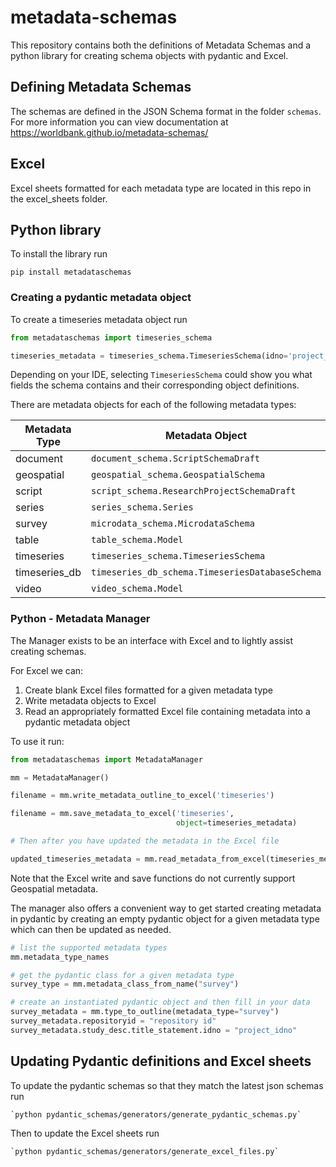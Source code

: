 # metadata-schemas
This repository contains both the definitions of Metadata Schemas and a python library for creating schema objects with pydantic and Excel.

## Defining Metadata Schemas

The schemas are defined in the JSON Schema format in the folder `schemas`. For more information you can view documentation at https://worldbank.github.io/metadata-schemas/

## Excel

Excel sheets formatted for each metadata type are located in this repo in the excel_sheets folder.

## Python library

To install the library run

```pip install metadataschemas```

### Creating a pydantic metadata object

To create a timeseries metadata object run

```python
from metadataschemas import timeseries_schema

timeseries_metadata = timeseries_schema.TimeseriesSchema(idno='project_idno',series_description=timeseries_schema.SeriesDescription(idno='project_idno', name='project_name'))
```

Depending on your IDE, selecting `TimeseriesSchema` could show you what fields the schema contains and their corresponding object definitions.

There are metadata objects for each of the following metadata types:

| Metadata Type    | Metadata Object                                 |
|------------------|-------------------------------------------------|
| document         | `document_schema.ScriptSchemaDraft`             |
| geospatial       | `geospatial_schema.GeospatialSchema`            |
| script           | `script_schema.ResearchProjectSchemaDraft`      |
| series           | `series_schema.Series`                          |
| survey           | `microdata_schema.MicrodataSchema`              |
| table            | `table_schema.Model`                            |
| timeseries       | `timeseries_schema.TimeseriesSchema`            |
| timeseries_db    | `timeseries_db_schema.TimeseriesDatabaseSchema` |
| video            | `video_schema.Model`                            |

### Python - Metadata Manager

The Manager exists to be an interface with Excel and to lightly assist creating schemas.

For Excel we can:

1. Create blank Excel files formatted for a given metadata type
2. Write metadata objects to Excel
3. Read an appropriately formatted Excel file containing metadata into a pydantic metadata object

To use it run:

```python
from metadataschemas import MetadataManager

mm = MetadataManager()

filename = mm.write_metadata_outline_to_excel('timeseries')

filename = mm.save_metadata_to_excel('timeseries', 
                                     object=timeseries_metadata)

# Then after you have updated the metadata in the Excel file

updated_timeseries_metadata = mm.read_metadata_from_excel(timeseries_metadata_filename)
```

Note that the Excel write and save functions do not currently support Geospatial metadata.

The manager also offers a convenient way to get started creating metadata in pydantic by creating an empty pydantic object for a given metadata type which can then be updated as needed.

```python
# list the supported metadata types
mm.metadata_type_names

# get the pydantic class for a given metadata type
survey_type = mm.metadata_class_from_name("survey")

# create an instantiated pydantic object and then fill in your data
survey_metadata = mm.type_to_outline(metadata_type="survey")
survey_metadata.repositoryid = "repository id"
survey_metadata.study_desc.title_statement.idno = "project_idno"
```


## Updating Pydantic definitions and Excel sheets

To update the pydantic schemas so that they match the latest json schemas run

    `python pydantic_schemas/generators/generate_pydantic_schemas.py`

Then to update the Excel sheets run

    `python pydantic_schemas/generators/generate_excel_files.py`